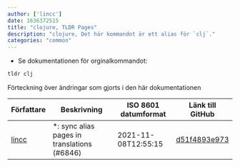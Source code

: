 ```yaml
---
author: ['lincc']
date: 1636372515
title: "clojure, TLDR Pages"
description: "clojure, Det här kommandot är ett alias för `clj`."
categories: "common"
---
```

- Se dokumentationen för orginalkommandot:

```bash
tldr clj
```
Förteckning över ändringar som gjorts i den här dokumentationen


Författare | Beskrivning | ISO 8601 datumformat | Länk till GitHub
------|-----|-----|-----
[lincc](mailto:46962923+blueskyson@users.noreply.github.com) | *: sync alias pages in translations (#6846) | 2021-11-08T12:55:15 | [d51f4893e973](https://github.com/tldr-pages/tldr/commit/d51f4893e973508f79168db1220c0556c9f88743)

